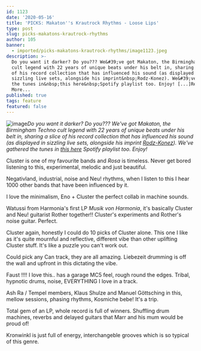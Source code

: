 ```yaml
---
id: 1123
date: '2020-05-16'
title: 'PICKS: Makaton''s Krautrock Rhythms - Loose Lips'
type: post
slug: picks-makatons-krautrock-rhythms
author: 105
banner:
  - imported/picks-makatons-krautrock-rhythms/image1123.jpeg
description: >-
  Do you want it darker? Do you??? We&#39;ve got Makaton, the Birmingham Techno
  cult legend with 22 years of unique beats under his belt in, sharing a slice
  of his record collection that has influenced his sound (as displayed in
  sizzling live sets, alongside his imprint&nbsp;Rodz-Konez). We&#39;ve gathered
  the tunes in&nbsp;this here&nbsp;Spotify playlist too. Enjoy! [...]Read
  More...
published: true
tags: feature
featured: false
---
```

![image](../imported/picks-makatons-krautrock-rhythms/image1123.jpeg)_Do you want it darker? Do you??? We've got Makaton, the Birmingham Techno cult legend with 22 years of unique beats under his belt in, sharing a slice of his record collection that has influenced his sound (as displayed in sizzling live sets, alongside his imprint_ [_Rodz-Konez_](https://poison.rodz-konez.co.uk/)_). We've gathered the tunes in_ [_this here_](https://open.spotify.com/playlist/1UtmPhteO1MI3DiDek9u5N?si=3wLs6aB_QEKn1zEiUnwMAA) _Spotify playlist too. Enjoy!_

Cluster is one of my favourite bands and _Rosa_ is timeless. Never get bored listening to this, experimental, melodic and just beautiful.

Negativland, industrial, noise and Neu! rhythms, when I listen to this I hear 1000 other bands that have been influenced by it. 

I love the minimalism, Eno + Cluster the perfect collab in machine sounds.

Watussi from Harmonia's first LP _Musik von Harmonia_, it's basically Cluster and Neu! guitarist Rother together!! Cluster's experiments and Rother's noise guitar. Perfect.

Cluster again, honestly I could do 10 picks of Cluster alone. This one I like as it's quite mournful and reflective, different vibe than other uplifting Cluster stuff. It's like a puzzle you can't work out.

Could pick any Can track, they are all amazing. Liebezeit drumming is off the wall and upfront in this dictating the vibe.

Faust !!!! I love this.. has a garage MC5 feel, rough round the edges. Tribal, hypnotic drums, noise, EVERYTHING I love in a track.

Ash Ra / Tempel members, Klaus Shulze and Manuel Göttsching in this, mellow sessions, phasing rhythms, Kosmiche bebe! It's a trip.

Total gem of an LP, whole record is full of winners. Shuffling drum machines, reverbs and delayed guitars that Marr and his mum would be proud of!

Kronwinkl is just full of energy, interchangeble grooves which is so typical of this genre.